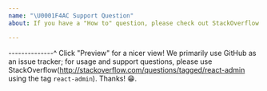```yaml
---
name: "\U0001F4AC Support Question"
about: If you have a "How to" question, please check out StackOverflow!

---
```


--------------^ Click "Preview" for a nicer view!
We primarily use GitHub as an issue tracker; for usage and support questions, please use StackOverflow(http://stackoverflow.com/questions/tagged/react-admin using the tag `react-admin`). Thanks! 😁.
